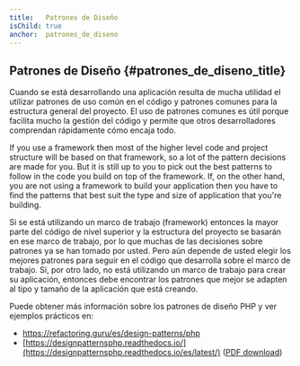 ```yaml
---
title:   Patrones de Diseño
isChild: true
anchor:  patrones_de_diseno
---
```


## Patrones de Diseño {#patrones_de_diseno_title}

Cuando se está desarrollando una aplicación resulta de mucha utilidad el utilizar patrones de uso común en el código y
patrones comunes para la estructura general del proyecto. El uso de patrones comunes es útil porque facilita mucho la
gestión del código y permite que otros desarrolladores comprendan rápidamente cómo encaja todo.

If you use a framework then most of the higher level code and project structure will be based on that framework, so a
lot of the pattern decisions are made for you. But it is still up to you to pick out the best patterns to follow in the
code you build on top of the framework. If, on the other hand, you are not using a framework to build your application
then you have to find the patterns that best suit the type and size of application that you're building.

Si se está utilizando un marco de trabajo (framework) entonces la mayor parte del código de nivel superior y la
estructura del proyecto se basarán en ese marco de trabajo, por lo que muchas de las decisiones sobre patrones ya se han tomado
por usted. Pero aún depende de usted elegir los mejores patrones para seguir en el código que desarrolla sobre el marco de trabajo.
Si, por otro lado, no está utilizando un marco de trabajo para crear su aplicación, entonces debe encontrar los patrones que mejor
se adapten al tipo y tamaño de la aplicación que está creando.

Puede obtener más información sobre los patrones de diseño PHP y ver ejemplos prácticos en:

* <https://refactoring.guru/es/design-patterns/php>
* [https://designpatternsphp.readthedocs.io/](https://designpatternsphp.readthedocs.io/es/latest/) ([PDF download](https://www.computer-pdf.com/web-programming/php/924-tutorial-designpatternsphp-documentation.html))
